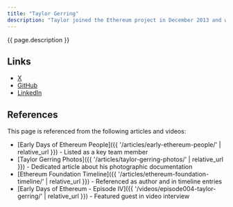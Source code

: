 ```yaml
---
title: "Taylor Gerring"
description: "Taylor joined the Ethereum project in December 2013 and was one of the founding Directors of the Ethereum Foundation, together with Mihai Alisie and Vitalik Buterin."
---
```


{{ page.description }}

## Links

- [X](https://x.com/taylorgerring)
- [GitHub](https://github.com/tgerring)
- [LinkedIn](https://www.linkedin.com/in/taylorgerring/)

## References

This page is referenced from the following articles and videos:

- [Early Days of Ethereum People]({{ '/articles/early-ethereum-people/' | relative_url }}) - Listed as a key team member
- [Taylor Gerring Photos]({{ '/articles/taylor-gerring-photos/' | relative_url }}) - Dedicated article about his photographic documentation
- [Ethereum Foundation Timeline]({{ '/articles/ethereum-foundation-timeline/' | relative_url }}) - Referenced as author and in timeline entries
- [Early Days of Ethereum - Episode IV]({{ '/videos/episode004-taylor-gerring/' | relative_url }}) - Featured guest in video interview

